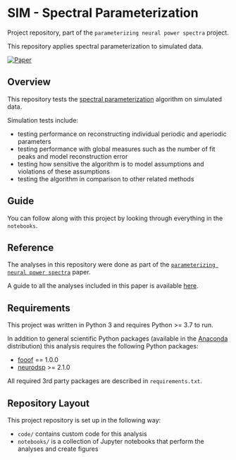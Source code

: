 # SIM - Spectral Parameterization

Project repository, part of the `parameterizing neural power spectra` project.

This repository applies spectral parameterization to simulated data.

[![Paper](https://img.shields.io/badge/Paper-nn10.1038-informational.svg)](https://doi.org/10.1038/s41593-020-00744-x)

## Overview

This repository tests the [spectral parameterization](https://github.com/fooof-tools/fooof) algorithm on simulated data.

Simulation tests include:
- testing performance on reconstructing individual periodic and aperiodic parameters
- testing performance with global measures such as the number of fit peaks and model reconstruction error
- testing how sensitive the algorithm is to model assumptions and violations of these assumptions
- testing the algorithm in comparison to other related methods

## Guide

You can follow along with this project by looking through everything in the `notebooks`.

## Reference

The analyses in this repository were done as part of the
[`parameterizing neural power spectra`](https://doi.org/10.1038/s41593-020-00744-x) paper.

A guide to all the analyses included in this paper is available
[here](https://github.com/fooof-tools/Paper).

## Requirements

This project was written in Python 3 and requires Python >= 3.7 to run.

In addition to general scientific Python packages (available in the [Anaconda](https://www.anaconda.com/distribution/) distribution) this analysis requires the following Python packages:

- [fooof](https://github.com/fooof-tools/fooof) == 1.0.0
- [neurodsp](https://github.com/neurodsp-tools/neurodsp) >= 2.1.0

All required 3rd party packages are described in `requirements.txt`.

## Repository Layout

This project repository is set up in the following way:

- `code/` contains custom code for this analysis
- `notebooks/` is a collection of Jupyter notebooks that perform the analyses and create figures
